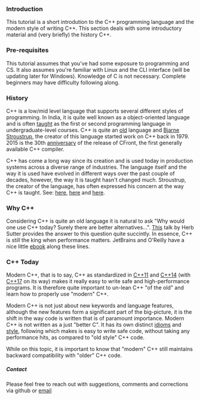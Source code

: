### Introduction

This tutorial is a short introdution to the C++ programming language and the modern style of writing C++. This section deals with some introductory material and (very briefly) the history C++.

### Pre-requisites

This tutorial assumes that you've had some exposure to programming and CS. It also assumes you're familiar with Linux and the CLI interface (will be updating later for Windows). Knowledge of C is not necessary. Complete beginners may have difficulty following along.

### History

C++ is a low/mid level language that supports several different styles of programming. In India, it is quite well known as a object-oriented language and is often [taught](http://www.insightiitb.org/2015/an-exclusive-interview-with-bjarne-stroustrup/) as the first or second programming language in undergraduate-level courses. C++ is quite an [old](https://en.wikipedia.org/wiki/C%2B%2B#History) language and [Bjarne Stroustrup](http://www.stroustrup.com/bio.html), the creator of this language started work on C++ back in 1979. 2015 is the 30th [anniversary](http://www.cpp-lang.io/30-years-of-cpp-bjarne-stroustrup/) of the release of CFront, the first generally available C++ compiler.

C++ has come a long way since its creation and is used today in production systems across a diverse range of industries. The language itself and the way it is used have evolved in different ways over the past couple of decades, however, the way it is taught hasn't changed much. Stroustrup, the creator of the language, has often expressed his concern at the way C++ is taught. See: [here](http://www.stroustrup.com/nantes-interview-english.html), [here](https://web.archive.org/web/20070322215259/http://slashslash.info/2006/08/bjarne-stroustrup-on-teaching-c.html) and [here](http://www.stroustrup.com/Myths-final.pdf).

### Why C++

Considering C++ is quite an old language it is natural to ask "Why would one use C++ today? Surely there are better alternatives...". [This](https://channel9.msdn.com/posts/C-and-Beyond-2011-Herb-Sutter-Why-C) talk by Herb Sutter provides the answer to this question quite succintly. In essence, C++ is *still* the king when performance matters. JetBrains and O'Reilly have a nice little [ebook](https://www.jetbrains.com/cpp-today-oreilly/books/Cplusplus_Today.pdf) along these lines.

### C++ Today

Modern C++, that is to say, C++ as standardized in [C++11](https://en.wikipedia.org/wiki/C%2B%2B11) and [C++14](https://en.wikipedia.org/wiki/C%2B%2B14) (with [C++17](https://en.wikipedia.org/wiki/C%2B%2B17) on its way) makes it really easy to write safe and high-performance programs. It is therefore quite important to un-lean C++ "of the old" and learn how to properly use "modern" C++.

Modern C++ is not just about new keywords and language features, although the new features form a significant part of the big-picture, it is the shift in the way code is written that is of paramount importance. Modern C++ is not written as a just "better C". It has its own distinct [idioms](https://channel9.msdn.com/Events/BUILD/BUILD2011/TOOL-835T)  and [style](https://github.com/isocpp/CppCoreGuidelines), following which makes is easy to write safe code, without taking any performance hits, as compared to "old style" C++ code.

While on this topic, it is important to know that "modern" C++ still maintains backward compatibility with "older" C++ code.

##### Contact
Please feel free to reach out with suggestions, comments and corrections via github or [email](mailto:frag_o_matic@gmx.com)
